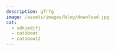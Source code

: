 ```yaml
---
description: gfrfg
image: /assets/images/blog/download.jpg
cat:
  - sdkjedjfj
  - catabout
  - catabout2
---
```

